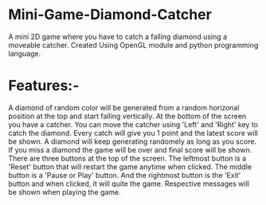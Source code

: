 # Mini-Game-Diamond-Catcher
A mini 2D game where you have to catch a falling diamond using a moveable catcher. Created Using OpenGL module and python programming language.

# Features:-
A diamond of random color will be generated from a random horizonal position at the top and start falling vertically. At the bottom of the screen you have a catcher. You can move the catcher using 'Left' and 'Right' key to catch the diamond. Every catch will give you 1 point and the latest score will be shown. A diamond will keep generating randomely as long as you score. If you miss a diamond the game will be over and final score will be shown. There are three buttons at the top of the screen. The leftmost button is a 'Reset' button that will restart the game anytime when clicked. The middle button is a 'Pause or Play' button. And the rightmost button is the 'Exit' button and when clicked, it will quite the game. Respective messages will be shown when playing the game.
